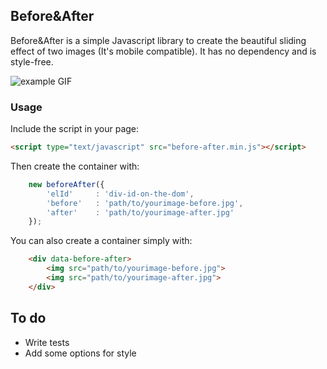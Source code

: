 ## Before&After

Before&After is a simple Javascript library to create the beautiful sliding effect of two images (It's mobile compatible).
It has no dependency and is style-free.

![example GIF](https://drive.google.com/uc?export=view&id=0B268QXhzVpRuSWpHQUF5SzZyTmM)

### Usage

Include the script in your page:

```html
<script type="text/javascript" src="before-after.min.js"></script>
```

Then create the container with:

```js
    new beforeAfter({
        'elId'     : 'div-id-on-the-dom',
        'before'   : 'path/to/yourimage-before.jpg',
        'after'    : 'path/to/yourimage-after.jpg'
    });
```

You can also create a container simply with:

```html
    <div data-before-after>
        <img src="path/to/yourimage-before.jpg">
        <img src="path/to/yourimage-after.jpg">
    </div>
```

## To do

- Write tests
- Add some options for style
